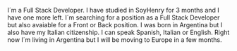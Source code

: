 I´m a Full Stack Developer. I have studied in SoyHenry for 3 months and I have one more left. I´m searching for a position as a Full Stack Developer but also avaiable for a Front or Back position. I was born in Argentina but I also have my Italian citizenship. 
I can speak Spanish, Italian or English. Right now I´m living in Argentina but I will be moving to Europe in a few months.

